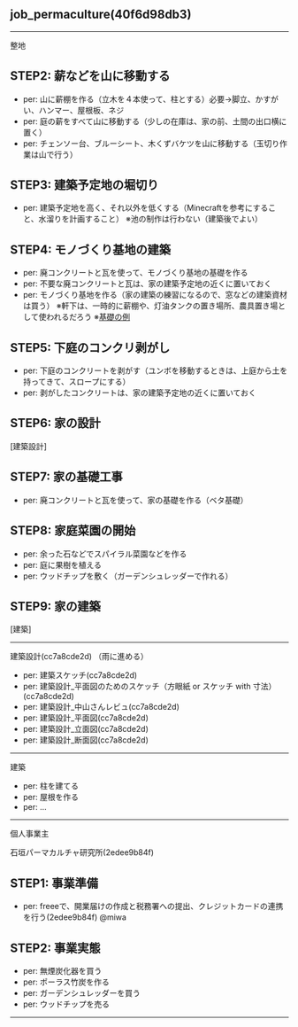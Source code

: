 job_permaculture(40f6d98db3)
---

---
整地

## STEP2: 薪などを山に移動する
- per: 山に薪棚を作る（立木を４本使って、柱とする）必要→脚立、かすがい、ハンマー、屋根板、ネジ
- per: 庭の薪をすべて山に移動する（少しの在庫は、家の前、土間の出口横に置く）
- per: チェンソー台、ブルーシート、木くずバケツを山に移動する（玉切り作業は山で行う）


## STEP3: 建築予定地の堀切り
- per: 建築予定地を高く、それ以外を低くする（Minecraftを参考にすること、水溜りを計画すること）
※池の制作は行わない（建築後でよい）

## STEP4: モノづくり基地の建築
- per: 廃コンクリートと瓦を使って、モノづくり基地の基礎を作る
- per: 不要な廃コンクリートと瓦は、家の建築予定地の近くに置いておく
- per: モノづくり基地を作る（家の建築の練習になるので、窓などの建築資材は買う）
※軒下は、一時的に薪棚や、灯油タンクの置き場所、農具置き場として使われるだろう
※[基礎の例](https://note.com/kenjiusui/n/nf8922d48a5d2)

## STEP5: 下庭のコンクリ剥がし
- per: 下庭のコンクリートを剥がす（ユンボを移動するときは、上庭から土を持ってきて、スロープにする）
- per: 剥がしたコンクリートは、家の建築予定地の近くに置いておく

## STEP6: 家の設計
[建築設計]

## STEP7: 家の基礎工事
- per: 廃コンクリートと瓦を使って、家の基礎を作る（ベタ基礎）

## STEP8: 家庭菜園の開始
- per: 余った石などでスパイラル菜園などを作る
- per: 庭に果樹を植える
- per: ウッドチップを敷く（ガーデンシュレッダーで作れる）

## STEP9: 家の建築
[建築]

---
建築設計(cc7a8cde2d)
（雨に進める）

- per: 建築スケッチ(cc7a8cde2d)
- per: 建築設計_平面図のためのスケッチ（方眼紙 or スケッチ with 寸法）(cc7a8cde2d)
- per: 建築設計_中山さんレビュ(cc7a8cde2d)
- per: 建築設計_平面図(cc7a8cde2d)
- per: 建築設計_立面図(cc7a8cde2d)
- per: 建築設計_断面図(cc7a8cde2d)

---
建築

- per: 柱を建てる
- per: 屋根を作る
- per: ...

---
個人事業主

石垣パーマカルチャ研究所(2edee9b84f)

## STEP1: 事業準備
- per: freeeで、開業届けの作成と税務署への提出、クレジットカードの連携を行う(2edee9b84f) @miwa

## STEP2: 事業実態
- per: 無煙炭化器を買う
- per: ポーラス竹炭を作る
- per: ガーデンシュレッダーを買う
- per: ウッドチップを売る

---


